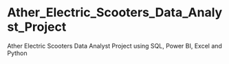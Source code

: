 # Ather_Electric_Scooters_Data_Analyst_Project
Ather Electric Scooters Data Analyst Project using SQL, Power BI, Excel and Python
